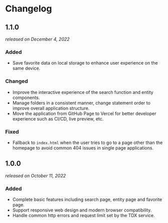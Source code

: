 # Changelog

## 1.1.0

_released on December 4, 2022_

### Added

- Save favorite data on local storage to enhance user
  experience on the same device.

### Changed

- Improve the interactive experience of the search function
  and entity components.
- Manage folders in a consistent manner, change statement
  order to improve overall application structure.
- Move the application from GitHub Page to Vercel for better
  developer experience such as CI/CD, live preview, etc.

### Fixed

- Fallback to `index.html` when the user tries to go to a page
  other than the homepage to avoid common 404 issues in single
  page applications.

## 1.0.0

_released on October 11, 2022_

### Added

- Complete basic features including search page, entity page
  and favorite page.
- Support responsive web design and modern browser
  compatibility.
- Handle common http errors and request limit set by the TDX
  service.
